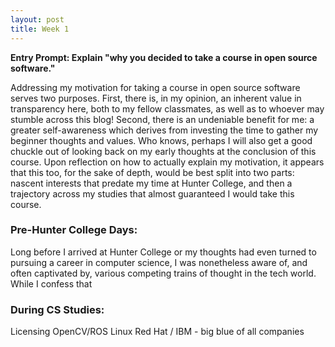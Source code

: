```yaml
---
layout: post
title: Week 1
---
```



**Entry Prompt: Explain "why you decided to take a course in open source software."**

Addressing my motivation for taking a course in open source software serves two purposes. First, there is, in my opinion, an inherent value in transparency here, both to my fellow classmates, as well as to whoever may stumble across this blog! Second, there is an undeniable benefit for me: a greater self-awareness which derives from investing the time to gather my beginner thoughts and values. Who knows, perhaps I will also get a good chuckle out of looking back on my early thoughts at the conclusion of this course. Upon reflection on how to actually explain my motivation, it appears that this too, for the sake of depth, would be best split into two parts: nascent interests that predate my time at Hunter College, and then a trajectory across my studies that almost guaranteed I would take this course. 

### Pre-Hunter College Days:
Long before I arrived at Hunter College or my thoughts had even turned to pursuing a career in computer science, I was nonetheless aware of, and often captivated by, various competing trains of thought in the tech world. While I confess that 


### During CS Studies:

Licensing 
OpenCV/ROS
Linux
Red Hat / IBM - big blue of all companies

